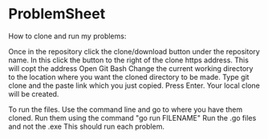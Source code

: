 # ProblemSheet

How to clone and run my problems:

Once in the repository click the clone/download button under the repository name.
In this click the button to the right of the clone https address. This will copt the address
Open Git Bash
Change the current working directory to the location where you want the cloned directory to be made.
Type git clone and the paste link which you just copied.
Press Enter. Your local clone will be created.

To run the files. Use the command line and go to where you have them cloned.
Run them using the command "go run FILENAME"
Run the .go files and not the .exe
This should run each problem.
